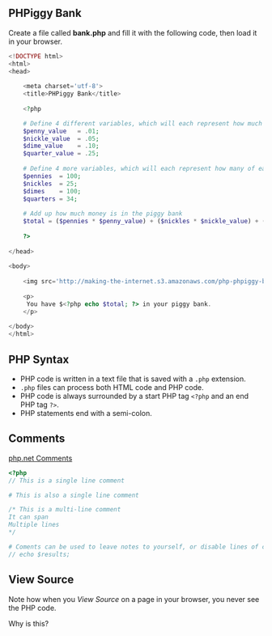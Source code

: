 ## PHPiggy Bank

Create a file called **bank.php** and fill it with the following code, then load it in your browser.

~~~php
<!DOCTYPE html>
<html>
<head>
	
	<meta charset='utf-8'>
	<title>PHPiggy Bank</title>
	
	<?php

	# Define 4 different variables, which will each represent how much a given coin is worth
	$penny_value   = .01;
	$nickle_value  = .05;
	$dime_value    = .10;
	$quarter_value = .25;
	
	# Define 4 more variables, which will each represent how many of each coin is in the bank
	$pennies  = 100;
	$nickles  = 25;
	$dimes    = 100;
	$quarters = 34;
	
	# Add up how much money is in the piggy bank
	$total = ($pennies * $penny_value) + ($nickles * $nickle_value) + ($dimes * $dime_value) + ($quarters * $quarter_value);
	
	?>
	
</head>
	
<body>
	
	<img src='http://making-the-internet.s3.amazonaws.com/php-phpiggy-bank.png' alt='PHPiggy Bank Logo'>
	
	<p>
	 You have $<?php echo $total; ?> in your piggy bank.
	</p>
	
</body>
</html>
~~~

	
## PHP Syntax

* PHP code is written in a text file that is saved with a `.php` extension. 
* `.php` files can process both HTML code and PHP code.
* PHP code is always surrounded by a start PHP tag `<?php` and an end PHP tag `?>`.
* PHP statements end with a semi-colon.




## Comments

[php.net Comments](http://us1.php.net/manual/en/language.basic-syntax.comments.php)

~~~php
<?php
// This is a single line comment

# This is also a single line comment

/* This is a multi-line comment
It can span
Multiple lines
*/

# Coments can be used to leave notes to yourself, or disable lines of code
// echo $results;
~~~




## View Source

Note how when you *View Source* on a page in your browser, you never see the PHP code.

Why is this?

